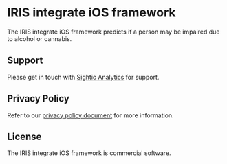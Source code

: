 # IRIS integrate iOS framework

The IRIS integrate iOS framework predicts if a person may be impaired due to alcohol or cannabis.

<!--
## Documentation 

Documentation is [available here](https://sighticanalytics.github.io/iris-integrate-ios/documentation/irisintegrate/).

## Quickstart App

There is a [Quickstart App](https://github.com/SighticAnalytics/iris-integrate-quickstart-app-ios) available that shows how to integrate the SDK.
-->

## Support

Please get in touch with [Sightic Analytics](https://www.sighticanalytics.com/contact) for support.

## Privacy Policy

Refer to our [privacy policy document](https://www.sightic.com/privacy-policy) for more information.

## License

The IRIS integrate iOS framework is commercial software.
